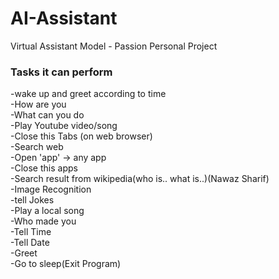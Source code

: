 # AI-Assistant
Virtual Assistant Model - Passion Personal Project

### Tasks it can perform
-wake up and greet according to time\
-How are you\
-What can you do\
-Play Youtube video/song\
-Close this Tabs (on web browser)\
-Search web\
-Open 'app' -> any app\
-Close this apps\
-Search result from wikipedia(who is.. what is..)(Nawaz Sharif)\
-Image Recognition\
-tell Jokes\
-Play a local song\
-Who made you\
-Tell Time\
-Tell Date\
-Greet\
-Go to sleep(Exit Program)
